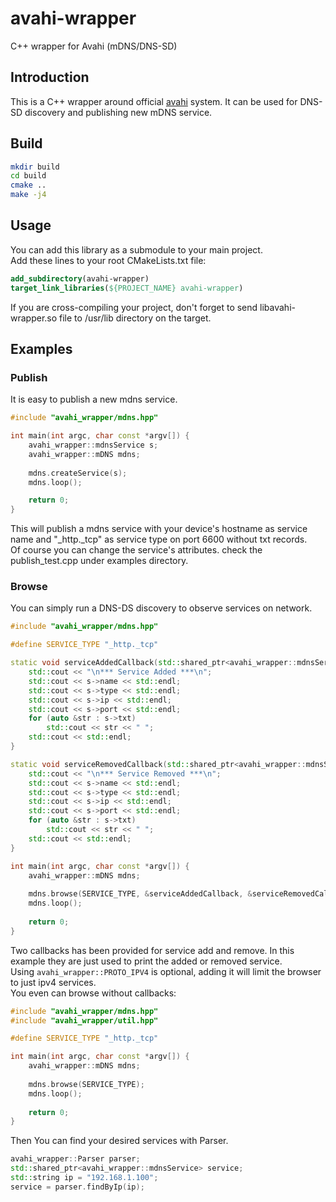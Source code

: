 # avahi-wrapper
C++ wrapper for Avahi (mDNS/DNS-SD)

## Introduction
This is a C++ wrapper around official [avahi](https://github.com/lathiat/avahi) system. It can be used for DNS-SD discovery and publishing new mDNS service.

## Build
```Bash
mkdir build
cd build
cmake ..
make -j4
```

## Usage
You can add this library as a submodule to your main project.<br/>
Add these lines to your root CMakeLists.txt file:
```CMake
add_subdirectory(avahi-wrapper)
target_link_libraries(${PROJECT_NAME} avahi-wrapper)
```
If you are cross-compiling your project, don't forget to send libavahi-wrapper.so file to /usr/lib directory on the target.

## Examples
### Publish
It is easy to publish a new mdns service.
```C++
#include "avahi_wrapper/mdns.hpp"

int main(int argc, char const *argv[]) {
	avahi_wrapper::mdnsService s;
	avahi_wrapper::mDNS mdns;
  
	mdns.createService(s);
	mdns.loop();

	return 0;
}
```
This will publish a mdns service with your device's hostname as service name and "_http._tcp" as service type on port 6600 without txt records.<br/>
Of course you can change the service's attributes. check the publish_test.cpp under examples directory.
### Browse
You can simply run a DNS-DS discovery to observe services on network.
```C++
#include "avahi_wrapper/mdns.hpp"

#define SERVICE_TYPE "_http._tcp"

static void serviceAddedCallback(std::shared_ptr<avahi_wrapper::mdnsService> s) {
	std::cout << "\n*** Service Added ***\n";
	std::cout << s->name << std::endl;
	std::cout << s->type << std::endl;
	std::cout << s->ip << std::endl;
	std::cout << s->port << std::endl;
	for (auto &str : s->txt)
		std::cout << str << " ";
	std::cout << std::endl;
}

static void serviceRemovedCallback(std::shared_ptr<avahi_wrapper::mdnsService> s) {
	std::cout << "\n*** Service Removed ***\n";
	std::cout << s->name << std::endl;
	std::cout << s->type << std::endl;
	std::cout << s->ip << std::endl;
	std::cout << s->port << std::endl;
	for (auto &str : s->txt)
		std::cout << str << " ";
	std::cout << std::endl;
}

int main(int argc, char const *argv[]) {
	avahi_wrapper::mDNS mdns;
	
	mdns.browse(SERVICE_TYPE, &serviceAddedCallback, &serviceRemovedCallback, avahi_wrapper::PROTO_IPV4);
	mdns.loop();
	
	return 0;
}
```
Two callbacks has been provided for service add and remove. In this example they are just used to print the added or removed service.<br/>
Using ```avahi_wrapper::PROTO_IPV4``` is optional, adding it will limit the browser to just ipv4 services.<br/>
You even can browse without callbacks:
```C++
#include "avahi_wrapper/mdns.hpp"
#include "avahi_wrapper/util.hpp"

#define SERVICE_TYPE "_http._tcp"

int main(int argc, char const *argv[]) {
	avahi_wrapper::mDNS mdns;
	
	mdns.browse(SERVICE_TYPE);
	mdns.loop();
	
	return 0;
}
```
Then You can find your desired services with Parser.
```C++
avahi_wrapper::Parser parser;
std::shared_ptr<avahi_wrapper::mdnsService> service;
std::string ip = "192.168.1.100";
service = parser.findByIp(ip);
```
